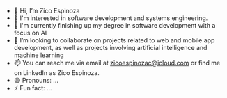 - 👋 Hi, I’m Zico Espinoza
- 👀 I'm interested in software development and systems engineering.
- 🌱 I'm currently finishing up my degree in software development with a focus on AI
- 💞️ I’m looking to collaborate on projects related to web and mobile app development, as well as projects involving artificial intelligence and machine learning
- 📫 You can reach me via email at zicoespinozac@icloud.com or find me on LinkedIn as Zico Espinoza.
- 😄 Pronouns: ...
- ⚡ Fun fact: ...

<!---
ZicoEspinozac/ZicoEspinozac is a ✨ special ✨ repository because its `README.md` (this file) appears on your GitHub profile.
You can click the Preview link to take a look at your changes.
--->
